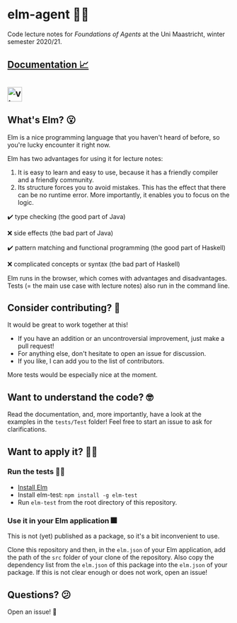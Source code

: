 # elm-agent 🤖💭

Code lecture notes for _Foundations of Agents_ at the Uni Maastricht, winter semester 2020/21.

## [Documentation 📈](https://elm-doc-preview.netlify.app/?repo=davidpomerenke/elm-agent&version=main)

## [<a href="https://glitch.com/edit/?utm_content=project_elm-agent&utm_source=view_source&utm_medium=button&utm_campaign=glitchButton#!/elm-agent">  <img src="https://cdn.glitch.com/2bdfb3f8-05ef-4035-a06e-2043962a3a13%2Fview-source%402x.png?1513093958802" alt="view source" height="33"></a>]()

## What's Elm? 😮

Elm is a nice programming language that you haven't heard of before, so you're lucky encounter it right now.

Elm has two advantages for using it for lecture notes:

1. It is easy to learn and easy to use, because it has a friendly compiler and a friendly community.
2. Its structure forces you to avoid mistakes. This has the effect that there can be no runtime error. More importantly, it enables you to focus on the logic.

✔️ type checking (the good part of Java)

❌ side effects (the bad part of Java)

✔️ pattern matching and functional programming (the good part of Haskell)

❌ complicated concepts or syntax (the bad part of Haskell)

Elm runs in the browser, which comes with advantages and disadvantages. Tests (= the main use case with lecture notes) also run in the command line.

## Consider contributing? 👯

It would be great to work together at this!

- If you have an addition or an uncontroversial improvement, just make a pull request!
- For anything else, don't hesitate to open an issue for discussion.
- If you like, I can add you to the list of contributors.

More tests would be especially nice at the moment.

## Want to understand the code? 🤓

Read the documentation, and, more importantly, have a look at the examples in the `tests/Test` folder! Feel free to start an issue to ask for clarifications.

## Want to apply it? 👩‍🔧

### Run the tests 👨‍💻

- [Install Elm](https://guide.elm-lang.org/install/elm.html)
- Install elm-test: `npm install -g elm-test`
- Run `elm-test` from the root directory of this repository.

### Use it in your Elm application 🎆

This is not (yet) published as a package, so it's a bit inconvenient to use.

Clone this repository and then, in the `elm.json` of your Elm application, add the path of the `src` folder of your clone of the repository. Also copy the dependency list from the `elm.json` of this package into the `elm.json` of your package. If this is not clear enough or does not work, open an issue!

## Questions? 😕

Open an issue! 🎈

